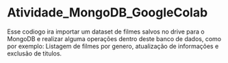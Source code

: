 # Atividade_MongoDB_GoogleColab
Esse codiogo ira importar um dataset de filmes salvos no drive para o MongoDB e realizar alguma operações dentro deste banco de dados, como por exemplo: Listagem de filmes por genero, atualização de informações e exclusão de titulos.

